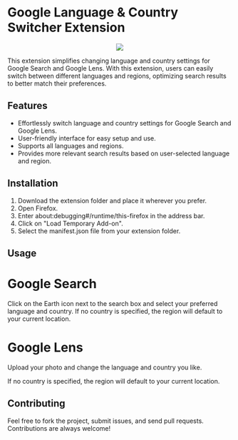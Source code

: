 # Google Language & Country Switcher Extension


<p align="center">
  <img src="https://github.com/user-attachments/assets/13fdef2d-4996-4245-be6e-72b6206bc491">
</p>

This extension simplifies changing language and country settings for Google Search and Google Lens. With this extension, users can easily switch between different languages and regions, optimizing search results to better match their preferences.

## Features

- Effortlessly switch language and country settings for Google Search and Google Lens.
- User-friendly interface for easy setup and use.
- Supports all languages and regions.
- Provides more relevant search results based on user-selected language and region.

## Installation

1. Download the extension folder and place it wherever you prefer.
2. Open Firefox.
3. Enter about:debugging#/runtime/this-firefox in the address bar.
4. Click on "Load Temporary Add-on".
5. Select the manifest.json file from your extension folder.
## Usage
<h1>Google Search</h1>

Click on the Earth icon next to the search box and select your preferred language and country.
If no country is specified, the region will default to your current location.

<h1>Google Lens</h1>

Upload your photo and change the language and country you like.

If no country is specified, the region will default to your current location.


## Contributing

Feel free to fork the project, submit issues, and send pull requests. Contributions are always welcome!

